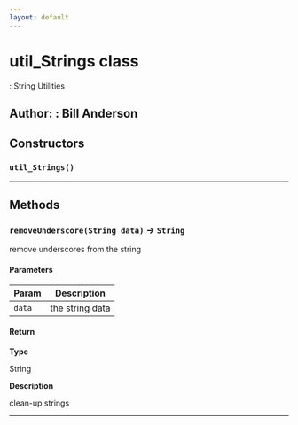 ```yaml
---
layout: default
---
```

# util_Strings class

: String Utilities


**Author:** : Bill Anderson
---
## Constructors
### `util_Strings()`
---
## Methods
### `removeUnderscore(String data)` → `String`

remove underscores from the string

#### Parameters
|Param|Description|
|-----|-----------|
|`data` |   the string data |

#### Return

**Type**

String

**Description**

clean-up strings

---
